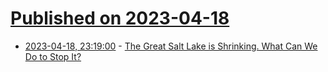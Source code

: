 # [Published on 2023-04-18](index.md)

* [2023-04-18, 23:19:00](https://soylentnews.org/article.pl?sid=23/04/18/0437222&from=rss) - [The Great Salt Lake is Shrinking. What Can We Do to Stop It?](https://soylentnews.org/article.pl?sid=23/04/18/0437222&from=rss)
